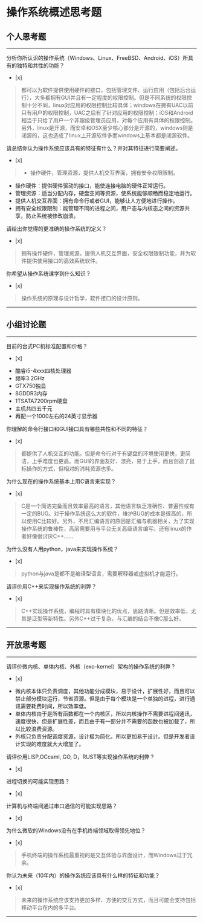 # 操作系统概述思考题

## 个人思考题

---

分析你所认识的操作系统（Windows、Linux、FreeBSD、Android、iOS）所具有的独特和共性的功能？
- [x]  

>  都可以为软件提供使用硬件的接口，包括管理文件、运行应用（包括后台运行），大多都拥有GUI并且有一定程度的权限控制。但是不同系统的权限控制十分不同，linux对应用的权限控制比较具体；windows在拥有UAC以前只有用户的权限控制，UAC之后有了针对应用的权限控制；iOS和Android相当于只给了用户一个非超级管理员应用，对每个应用有具体的权限控制。另外，linux是开源，而安卓和OSX至少核心部分是开源的，windows则是闭源的，这也造成了linux上开源软件多而windows上基本都是闭源软件。

请总结你认为操作系统应该具有的特征有什么？并对其特征进行简要阐述。
- [x]  

> - 操作硬件，管理资源，提供人机交互界面，拥有安全权限限制。
- 操作硬件：提供硬件驱动的接口，能使连接电脑的硬件正常运行。
- 管理资源：适当分配内存，硬盘空间等资源，使系统能够顺畅而稳定地运行。
- 提供人机交互界面：拥有命令行或者GUI，能够让人方便地进行操作。
- 拥有安全权限限制：能管理不同的进程之间，用户态与内核态之间的资源共享，防止系统被修改崩溃。

请给出你觉得的更准确的操作系统的定义？
- [x]  

>   拥有操作硬件，管理资源，提供人机交互界面，安全权限限制功能，并为软件提供使用接口的高效系统软件。

你希望从操作系统课学到什么知识？
- [x]  

>   操作系统的原理与设计哲学，软件接口的设计原则。

---

## 小组讨论题

---

目前的台式PC机标准配置和价格？
- [x]  

> 
- 酷睿i5-4xxx四核处理器
- 频率3.2GHz
- GTX750独显
- 8GDDR3内存
- 1TSATA7200rpm硬盘
- 主机共四五千元
- 再配一个1000左右的24英寸显示器

你理解的命令行接口和GUI接口具有哪些共性和不同的特征？
- [x]  

> 都提供了人机交互的功能。但是命令行对于有键盘的环境使用更快，更简洁，上手难度也更高。而GUI的界面友好、漂亮，易于上手，而且创造了鼠标操作的方式，但相对的消耗资源也多。

为什么现在的操作系统基本上用C语言来实现？
- [x]  

>  C是一个简洁完备而且效率最高的语言，其他语言缺乏准确性、普遍性或有一定的BUG。对于操作系统这么大的软件，维护BUG的成本是很高的，所以使用C比较好。另外，不用汇编语言的原因是汇编与机器相关，为了实现操作系统的鲁棒性，高层需要用与平台无关高级语言编写。还有linux的作者好像很讨厌C++……

为什么没有人用python，java来实现操作系统？
- [x]  

>  python与java是都不是编译型语言，需要解释器或虚拟机才能运行。

请评价用C++来实现操作系统的利弊？
- [x]  

>  C++实现操作系统，编程时具有模块化的优点，思路清晰。但是效率低，尤其是泛型等新特性。另外C++过于复杂，与汇编的结合不像C那么好。

---

## 开放思考题

---

请评价微内核、单体内核、外核（exo-kernel）架构的操作系统的利弊？
- [x]  

>  
- 微内核本体只负责调度，其他功能分成模块，易于设计，扩展性好，而且可以禁止部分模块运行，节省资源。但是由于每个模块是一个单独的进程，进行通讯需要耗费时间，所以效率低。
- 单体内核由于是所有函数都在一个内核区，所以内核操作不需要进程间通讯，速度很快，但是扩展性差，而且由于有一部分并不需要的函数也被加载了，所以比较浪费资源。
- 外核只负责分配调度资源，设计极为简化，所以更加易于设计。但是开发者设计实现的难度就大大增加了。

请评价用LISP,OCcaml, GO, D，RUST等实现操作系统的利弊？
- [x]  

>  

进程切换的可能实现思路？
- [x]  

>  

计算机与终端间通过串口通信的可能实现思路？
- [x]  

>  

为什么微软的Windows没有在手机终端领域取得领先地位？
- [x]  

>  手机终端的操作系统最重视的是交互体验与界面设计，而Windows过于冗余。

你认为未来（10年内）的操作系统应该具有什么样的特征和功能？
- [x]  

>  未来的操作系统应该支持更加多样、方便的交互方式，而且可能会支持包括移动平台在内的多平台。

---
